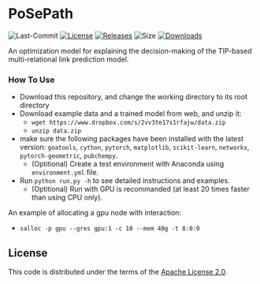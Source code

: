 # PoSePath
![Last-Commit](https://img.shields.io/github/last-commit/nyxflower/pose-path?style=plastic)
[![License](https://img.shields.io/github/license/nyxflower/pose-path?style=plastic)](https://github.com/NYXFLOWER/PoSe-Path/blob/master/LICENSE)
[![Releases](https://img.shields.io/github/v/release/nyxflower/pose-path?include_prereleases&style=plastic)](https://github.com/NYXFLOWER/PoSe-Path/releases)
![Size](https://img.shields.io/github/repo-size/nyxflower/pose-path?color=green&style=plastic)
[![Downloads](https://img.shields.io/github/downloads/nyxflower/pose-path/total?color=gray&style=plastic)](https://github.com/NYXFLOWER/PoSe-Path/releases)


An optimization model for explaining the decision-making of the TIP-based multi-relational link prediction model.

### How To Use

- Download this repository, and change the working directory to its root directory
- Download example data and a trained model from web, and unzip it:
    - `wget https://www.dropbox.com/s/2vv3te17s1rfajw/data.zip `
    - `unzip data.zip`
- make sure the following packages have been installed with the latest version: `goatools`, `cython`, `pytorch`, `matplotlib`, `scikit-learn`, `networkx`, `pytorch-geometric`,  `pubchempy`.
    - (Optitional) Create a test environment with Anaconda using `environment.yml` file.
- Run `python run.py -h` to see detailed instructions and examples. 
    - (Optitional) Run with GPU is recommanded (at least 20 times faster than using CPU only). 

An example of allocating a gpu node with interaction: 
- `salloc -p gpu --gres gpu:1 -c 10 --mem 40g -t 8:0:0`

## License

This code is distributed under the terms of the [Apache License 2.0](https://github.com/blaisewang/img2latex-mathpix/blob/master/LICENSE).